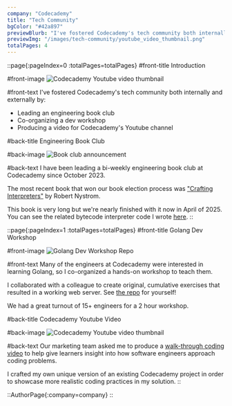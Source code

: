 ```yaml
---
company: "Codecademy"
title: "Tech Community"
bgColor: "#42a897"
previewBlurb: "I've fostered Codecademy's tech community both internally and externally."
previewImg: "/images/tech-community/youtube_video_thumbnail.png"
totalPages: 4
---
```


::page{:pageIndex=0 :totalPages=totalPages}
#front-title
Introduction

#front-image
![Codecademy Youtube video thumbnail](images/tech-community/youtube_video_thumbnail.png)

#front-text
I've fostered Codecademy's tech community both internally and externally by:

- Leading an engineering book club
- Co-organizing a dev workshop
- Producing a video for Codecademy's Youtube channel

#back-title
Engineering Book Club

#back-image
![Book club announcement](images/tech-community/book_club_announce.png)

#back-text
I have been leading a bi-weekly engineering book club at Codecademy since October 2023.

The most recent book that won our book election process was ["Crafting Interpreters"](https://craftinginterpreters.com/) by Robert Nystrom.

This book is very long but we're nearly finished with it now in April of 2025. You can see the related bytecode interpreter code I wrote [here](https://github.com/awgraves/clox).
::

::page{:pageIndex=1 :totalPages=totalPages}
#front-title
Golang Dev Workshop

#front-image
![Golang Dev Workshop Repo](images/tech-community/dev_workshop_repo_readme.png)

#front-text
Many of the engineers at Codecademy were interested in learning Golang, so I co-organized a hands-on workshop to teach them.

I collaborated with a colleague to create original, cumulative exercises that resulted in a working web server. See [the repo](https://github.com/codecademy-engineering/intermediate-go-training-2023/tree/main) for yourself!

We had a great turnout of 15+ engineers for a 2 hour workshop.

#back-title
Codecademy Youtube Video

#back-image
![Codecademy Youtube video thumbnail](images/tech-community/youtube_video_thumbnail.png)

#back-text
Our marketing team asked me to produce a [walk-through coding video](https://youtu.be/4AFjKHQNiUM?si=LVe9t9a7gMaSg70m) to help give learners insight into how software engineers approach coding problems.

I crafted my own unique version of an existing Codecademy project in order to showcase more realistic coding practices in my solution.
::

::AuthorPage{:company=company}
::
